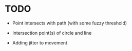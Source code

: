 # TODO

* Point intersects with path (with some fuzzy threshold)
* Intersection point(s) of circle and line
  

  
* Adding jitter to movement
